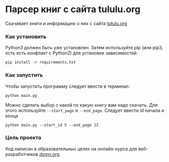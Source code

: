 # Парсер книг с сайта tululu.org

Скачивает книги и информацию о них с сайта [tutulu.org](https://tululu.org/)

### Как установить

Python3 должен быть уже установлен. Затем используйте pip (или pip3, есть есть конфликт с Python2) для установки зависимостей:
```
pip install -r requirements.txt
```

### Как запустить

Чтобы запустить программу следует ввести в терминал:
```
python main.py
```
Можно сделать выбор с какой по какую книгу вам надо скачать.
Для этого используйте `--start_page` и `--end_page`.
Следует ввести id начала и конца
```
python main.py --start_id 5 --end_page 12
```

### Цель проекта

Код написан в образовательных целях на онлайн-курсе для веб-разработчиков [dvmn.org](https://dvmn.org/).